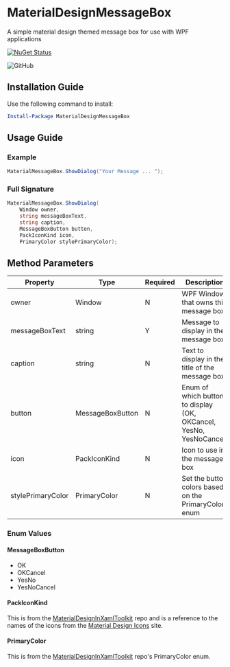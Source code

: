 # MaterialDesignMessageBox

A simple material design themed message box for use with WPF applications

[![NuGet Status](https://img.shields.io/nuget/v/MaterialDesignMessageBox.svg?style=flat&label=MaterialDesignMessageBox)](https://www.nuget.org/packages/MaterialDesignMessageBox/)

![GitHub](https://img.shields.io/github/license/kylelaverty/MaterialDesignMessageBox)

## Installation Guide

Use the following command to install:

```powershell
Install-Package MaterialDesignMessageBox
```

## Usage Guide

### Example

```C#
MaterialMessageBox.ShowDialog("Your Message ... ");
```

### Full Signature

```C#
MaterialMessageBox.ShowDialog(
    Window owner,
    string messageBoxText,
    string caption,
    MessageBoxButton button,
    PackIconKind icon,
    PrimaryColor stylePrimaryColor);
```

## Method Parameters

| Property          | Type             | Required | Description                                                         |
| ----------------- | ---------------- | -------- | ------------------------------------------------------------------- |
| owner             | Window           | N        | WPF Window that owns this message box                               |
| messageBoxText    | string           | Y        | Message to display in the message box                               |
| caption           | string           | N        | Text to display in the title of the message box                     |
| button            | MessageBoxButton | N        | Enum of which buttons to display (OK, OKCancel, YesNo, YesNoCancel) |
| icon              | PackIconKind     | N        | Icon to use in the message box                                      |
| stylePrimaryColor | PrimaryColor     | N        | Set the button colors based on the PrimaryColor enum                |

### Enum Values

#### MessageBoxButton

- OK
- OKCancel
- YesNo
- YesNoCancel

#### PackIconKind

This is from the [MaterialDesignInXamlToolkit](https://github.com/MaterialDesignInXAML/MaterialDesignInXamlToolkit) repo and is a reference to the names of the icons from the [Material Design Icons](https://materialdesignicons.com/) site.

#### PrimaryColor

This is from the [MaterialDesignInXamlToolkit](https://github.com/MaterialDesignInXAML/MaterialDesignInXamlToolkit) repo's PrimaryColor enum.
